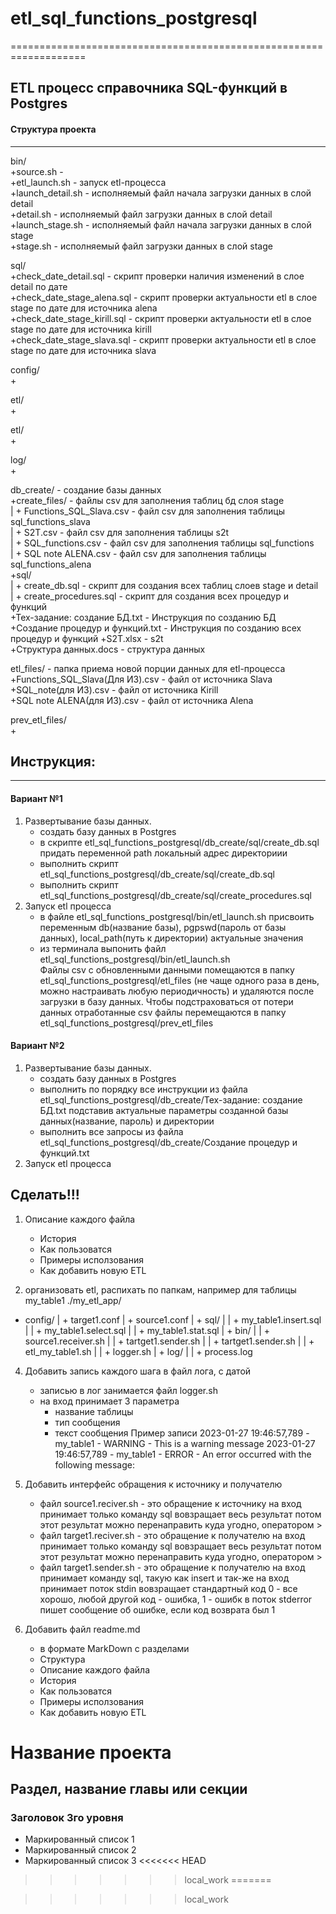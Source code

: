 # etl_sql_functions_postgresql

===================================================================

## ETL процесс справочника SQL-функций в Postgres

#### Структура проекта
-------------------------------------------------------------------
bin/  
    +source.sh                            -   
    +etl_launch.sh                        - запуск etl-процесса  
    +launch_detail.sh                     - исполняемый файл начала загрузки данных в слой detail  
    +detail.sh                            - исполняемый файл загрузки данных в слой detail  
    +launch_stage.sh                      - исполняемый файл начала загрузки данных в слой stage  
    +stage.sh                             - исполняемый файл загрузки данных в слой stage  
      
sql/  
    +check_date_detail.sql                - скрипт проверки наличия изменений в слое detail по дате  
    +check_date_stage_alena.sql           - скрипт проверки актуальности etl в слое stage по дате для источника alena  
    +check_date_stage_kirill.sql          - скрипт проверки актуальности etl в слое stage по дате для источника kirill  
    +check_date_stage_slava.sql           - скрипт проверки актуальности etl в слое stage по дате для источника slava  

config/  
    +  

etl/  
    +  
  
etl/  
    +  
  
log/  
    +  

db_create/                               - создание базы данных  
    +create_files/                       - файлы csv для заполнения таблиц бд слоя stage  
    |  + Functions_SQL_Slava.csv         - файл csv для заполнения таблицы sql_functions_slava  
    |  + S2T.csv                         - файл csv для заполнения таблицы s2t  
    |  + SQL_functions.csv               - файл csv для заполнения таблицы sql_functions  
    |  + SQL note ALENA.csv              - файл csv для заполнения таблицы sql_functions_alena  
    +sql/  
    |  + create_db.sql                   - скрипт для создания всех таблиц слоев stage и detail  
    |  + create_procedures.sql           - скрипт для создания всех процедур и функций  
    +Тех-задание: создание БД.txt        - Инструкция по созданию БД  
    +Создание процедур и функций.txt     - Инструкция по созданию всех процедур и функций
    +S2T.xlsx                            - s2t  
    +Структура данных.docs               - структура данных  

etl_files/                               - папка приема новой порции данных для etl-процесса  
    +Functions_SQL_Slava(Для ИЗ).csv     - файл от источника Slava  
    +SQL_note(для ИЗ).csv                - файл от источника Kirill  
    +SQL note ALENA(для ИЗ).csv          - файл от источника Alena  

prev_etl_files/  
    +  
  
  
## Инструкция:  
--------------------------------------------------------------------
#### Вариант №1
1. Развертывание базы данных.  
    - создать базу данных в Postgres 
    - в скрипте etl_sql_functions_postgresql/db_create/sql/create_db.sql придать переменной path локальный адрес директориии  
    - выполнить скрипт etl_sql_functions_postgresql/db_create/sql/create_db.sql  
    - выполнить скрипт etl_sql_functions_postgresql/db_create/sql/create_procedures.sql  
2. Запуск etl процесса  
    - в файле etl_sql_functions_postgresql/bin/etl_launch.sh присвоить переменным db(название базы), pgpswd(пароль от базы данных), local_path(путь к директории) актуальные значения  
    - из терминала выпонить файл etl_sql_functions_postgresql/bin/etl_launch.sh  
Файлы csv с обновленными данными помещаются в папку etl_sql_functions_postgresql/etl_files (не чаще одного раза в день, можно настраивать любую периодичность) и удаляются после загрузки в базу данных. Чтобы подстраховаться от потери данных отработанные csv файлы перемещаются в папку etl_sql_functions_postgresql/prev_etl_files  
  
#### Вариант №2
1. Развертывание базы данных.  
    - создать базу данных в Postgres 
    - выполнить по порядку все инструкции из файла etl_sql_functions_postgresql/db_create/Тех-задание: создание БД.txt  подставив актуальные параметры созданной базы данных(название, пароль) и директории  
    - выполнить все запросы из файла etl_sql_functions_postgresql/db_create/Создание процедур и функций.txt  
2. Запуск etl процесса  

  
  
Сделать!!!
--------------------------------------------------------------------
1. Описание каждого файла
    - История
    - Как пользоватся
    - Примеры исползования
    - Как добавить новую ETL

2. организовать etl, распихать по папкам, например для таблицы my_table1
./my_etl_app/
  + config/
  | + target1.conf
  | + source1.conf
  | + sql/
  | | + my_table1.insert.sql
  | | + my_table1.select.sql
  | | + my_table1.stat.sql
  | + bin/
  | | + source1.receiver.sh 
  | | + tartget1.sender.sh 
  | | + tartget1.sender.sh 
  | | + etl_my_table1.sh 
  | | + logger.sh
  | + log/
  | | + process.log

4. Добавить запись каждого шага в файл лога, с датой
    * записью в лог занимается файл logger.sh
    * на вход принимает 3 параметра
        - название таблицы
        - тип сообщения
        - текст сообщения
Пример записи
2023-01-27 19:46:57,789 - my_table1 - WARNING - This is a warning message
2023-01-27 19:46:57,789 - my_table1 - ERROR - An error occurred with the following message: 

5. Добавить интерфейс обращения к источнику и получателю
    - файл source1.reciver.sh - это обращение к источнику
        на вход принимает только команду sql
        вовзращает весь результат
        потом этот результат можно перенаправить куда угодно, оператором >
    - файл target1.reciver.sh - это обращение к получателю
        на вход принимает только команду sql
        вовзращает весь результат
        потом этот результат можно перенаправить куда угодно, оператором >
    - файл target1.sender.sh - это обращение к получателю
        на вход принимает команду sql, такую как insert
        и так-же на вход принимает поток stdin
        вовзращает стандартный код 0 - все хорошо, любой другой код - ошибка, 1 - ошибк
        в поток stderror пишет сообщение об ошибке, если код возврата был 1
6. Добавить файл readme.md
    * в формате MarkDown с разделами
    - Структура
    - Описание каждого файла
    - История
    - Как пользоватся
    - Примеры исползования
    - Как добавить новую ETL
    
Название проекта
========================

Раздел, название главы или секции
------------------------

### Заголовок 3го уровня

* Маркированный список 1
* Маркированный список 2
* Маркированный список 3
<<<<<<< HEAD
>>>>>>> local_work
=======

>>>>>>> local_work

